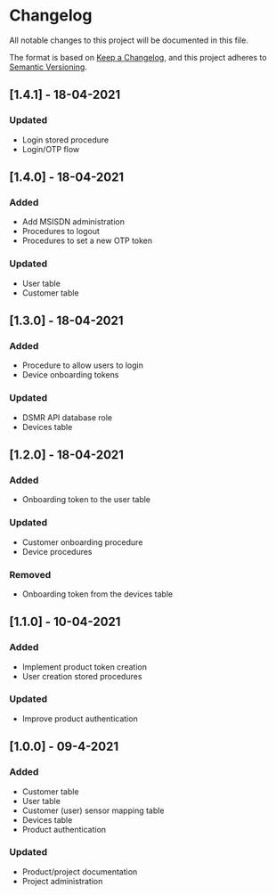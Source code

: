 # Changelog
All notable changes to this project will be documented in this file.

The format is based on [Keep a Changelog](https://keepachangelog.com/en/1.0.0/),
and this project adheres to [Semantic Versioning](https://semver.org/spec/v2.0.0.html).

## [1.4.1] - 18-04-2021
### Updated
- Login stored procedure
- Login/OTP flow

## [1.4.0] - 18-04-2021
### Added
- Add MSISDN administration
- Procedures to logout
- Procedures to set a new OTP token

### Updated
- User table
- Customer table

## [1.3.0] - 18-04-2021
### Added
- Procedure to allow users to login
- Device onboarding tokens

### Updated
- DSMR API database role
- Devices table

## [1.2.0] - 18-04-2021
### Added
- Onboarding token to the user table

### Updated
- Customer onboarding procedure
- Device procedures

### Removed
- Onboarding token from the devices table

## [1.1.0] - 10-04-2021
### Added
- Implement product token creation
- User creation stored procedures

### Updated
- Improve product authentication

## [1.0.0] - 09-4-2021
### Added
- Customer table
- User table
- Customer (user) sensor mapping table
- Devices table
- Product authentication

### Updated
- Product/project documentation
- Project administration
